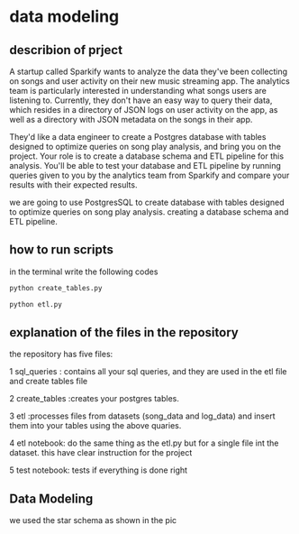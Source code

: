 # data modeling 

## describion of prject 

A startup called Sparkify wants to analyze the data they've been collecting on songs and user activity on their new music streaming app. The analytics team is particularly interested in understanding what songs users are listening to. Currently, they don't have an easy way to query their data, which resides in a directory of JSON logs on user activity on the app, as well as a directory with JSON metadata on the songs in their app.

They'd like a data engineer to create a Postgres database with tables designed to optimize queries on song play analysis, and bring you on the project. Your role is to create a database schema and ETL pipeline for this analysis. You'll be able to test your database and ETL pipeline by running queries given to you by the analytics team from Sparkify and compare your results with their expected results.


we are going to use PostgresSQL to create database with tables designed to optimize queries on song play analysis. creating a database schema and ETL pipeline.

## how to run scripts
in the terminal write the following codes 
```bash
python create_tables.py
```
```bash
python etl.py
```


## explanation of the files in the repository
the repository has five files:

1 sql_queries : contains all your sql queries, and they are used in the etl file and create tables file

2 create_tables :creates your postgres tables. 

3 etl :processes files from datasets (song_data and log_data) and insert them into your tables using the above quaries. 

4 etl notebook: do the same thing as the etl.py but for a single file int the dataset. this have clear instruction for the project

5 test notebook: tests if everything is done right


## Data Modeling
 
we used the star schema as shown in the pic
